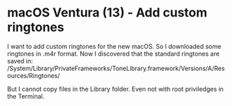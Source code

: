 
# macOS Ventura (13) - Add custom ringtones

I want to add custom ringtones for the new macOS. So I downloaded some ringtones in .m4r format. Now I discovered that the standard ringtones are saved in:
/System/Library/PrivateFrameworks/ToneLibrary.framework/Versions/A/Resources/Ringtones/

But I cannot copy files in the Library folder. Even not with root priviledges in the Terminal.

        